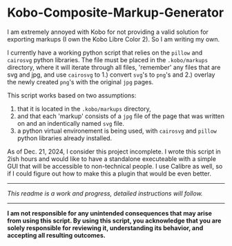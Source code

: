 # Kobo-Composite-Markup-Generator
I am extremely annoyed with Kobo for not providing a valid solution for exporting markups (I own the Kobo Libre Color 2). So I am writing my own.

I currently have a working python script that relies on the `pillow` and `cairosvg` python libraries. The file must be placed in the `.kobo/markups` directory, where it will iterate through all files, 'remember' any files that are svg and jpg, and use `cairosvg` to 1.) convert `svg`'s to `png`'s and 2.) overlay the newly created `png`'s with the  original `jpg` pages. 

This script works based on two assumptions:
1. that it is located in the `.kobo/markups` directory,
2. and that each 'markup' consists of a `jpg` file of the page that was written on and an indentically named `svg` file.
3. a python virtual environement is being used, with `cairosvg` and `pillow` python libraries already installed.

As of Dec. 21, 2024, I consider this project incomplete. I wrote this script in 2ish hours and would like to have a standalone executeable with a simple GUI that will be accessible to non-technical people. I use Calibre as well, so if I could figure out how to make this a plugin that would be even better.

---

_This readme is a work and progress, detailed instructions will follow._

---

**I am not responsible for any unintended consequences that may arise from using this script. By using this script, you acknowledge that you are solely responsible for reviewing it, understanding its behavior, and accepting all resulting outcomes.**
